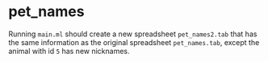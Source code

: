 pet_names
=========

Running `main.ml` should create a new spreadsheet `pet_names2.tab` that has
the same information as the original spreadsheet `pet_names.tab`, except
the animal with id `5` has new nicknames.
